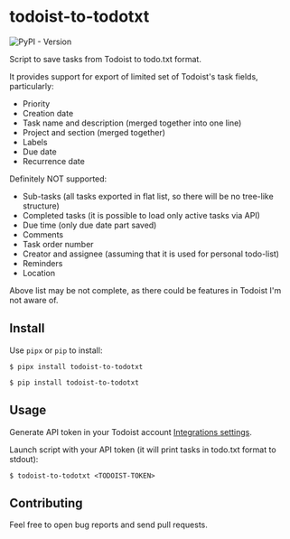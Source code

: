 # todoist-to-todotxt

![PyPI - Version](https://img.shields.io/pypi/v/todoist-to-todotxt)

Script to save tasks from Todoist to todo.txt format.

It provides support for export of limited set of Todoist's task fields, particularly:

- Priority
- Creation date
- Task name and description (merged together into one line)
- Project and section (merged together)
- Labels
- Due date
- Recurrence date

Definitely NOT supported:

- Sub-tasks (all tasks exported in flat list, so there will be no tree-like structure)
- Completed tasks (it is possible to load only active tasks via API)
- Due time (only due date part saved)
- Comments
- Task order number
- Creator and assignee (assuming that it is used for personal todo-list)
- Reminders
- Location

Above list may be not complete, as there could be features in Todoist I'm not aware of.

## Install

Use `pipx` or `pip` to install:

    $ pipx install todoist-to-todotxt

    $ pip install todoist-to-todotxt

## Usage

Generate API token in your Todoist account [Integrations settings](https://todoist.com/app/settings/integrations/developer).

Launch script with your API token (it will print tasks in todo.txt format to stdout):

    $ todoist-to-todotxt <TODOIST-TOKEN>

## Contributing

Feel free to open bug reports and send pull requests.

